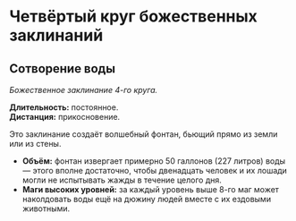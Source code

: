# Четвёртый круг божественных заклинаний

## Сотворение воды

_Божественное заклинание 4-го круга._

**Длительность:** постоянное.  
**Дистанция:** прикосновение.

Это заклинание создаёт волшебный фонтан, бьющий прямо из земли или из стены.

- **Объём:** фонтан извергает примерно 50 галлонов (227 литров) воды — этого вполне достаточно, чтобы двенадцать человек и их лошади могли не испытывать жажды в течение целого дня.
- **Маги высоких уровней:** за каждый уровень выше 8-го маг может наколдовать воды ещё на дюжину людей вместе с их ездовыми животными.

